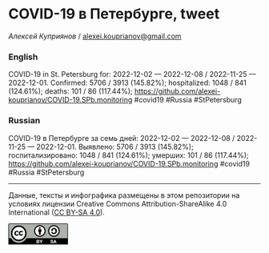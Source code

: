 COVID-19 в Петербурге, tweet
============================

*Алексей Куприянов* /
<a href="mailto:alexei.kouprianov@gmail.com" class="email">alexei.kouprianov@gmail.com</a>

### English

COVID-19 in St. Petersburg for: 2022-12-02 — 2022-12-08 / 2022-11-25 —
2022-12-01. Сonfirmed: 5706 / 3913 (145.82%); hospitalized: 1048 / 841
(124.61%); deaths: 101 / 86 (117.44%);
<a href="https://github.com/alexei-kouprianov/COVID-19.SPb.monitoring" class="uri">https://github.com/alexei-kouprianov/COVID-19.SPb.monitoring</a>
\#covid19 \#Russia \#StPetersburg

### Russian

COVID-19 в Петербурге за семь дней: 2022-12-02 — 2022-12-08 / 2022-11-25
— 2022-12-01. Выявлено: 5706 / 3913 (145.82%); госпитализировано: 1048 /
841 (124.61%); умерших: 101 / 86 (117.44%);
<a href="https://github.com/alexei-kouprianov/COVID-19.SPb.monitoring" class="uri">https://github.com/alexei-kouprianov/COVID-19.SPb.monitoring</a>
\#covid19 \#Russia \#StPetersburg

------------------------------------------------------------------------

Данные, тексты и инфографика размещены в этом репозитории на условиях
лицензии Creative Commons Attribution-ShareAlike 4.0 International ([CC
BY-SA 4.0](https://creativecommons.org/licenses/by-sa/4.0/)).

![](../misc/CC-BY-SA-icon.png "CC-BY-SA")
